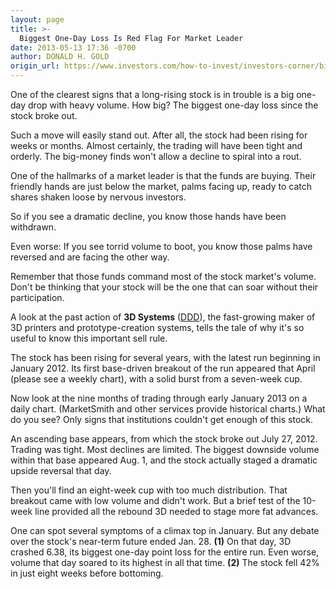 ```yaml
---
layout: page
title: >-
  Biggest One-Day Loss Is Red Flag For Market Leader
date: 2013-05-13 17:36 -0700
author: DONALD H. GOLD
origin_url: https://www.investors.com/how-to-invest/investors-corner/biggest-one-day-loss-is-sell-signal/
---
```


One of the clearest signs that a long-rising stock is in trouble is a big one-day drop with heavy volume. How big? The biggest one-day loss since the stock broke out.

Such a move will easily stand out. After all, the stock had been rising for weeks or months. Almost certainly, the trading will have been tight and orderly. The big-money finds won't allow a decline to spiral into a rout.

One of the hallmarks of a market leader is that the funds are buying. Their friendly hands are just below the market, palms facing up, ready to catch shares shaken loose by nervous investors.

So if you see a dramatic decline, you know those hands have been withdrawn.

Even worse: If you see torrid volume to boot, you know those palms have reversed and are facing the other way.

Remember that those funds command most of the stock market's volume. Don't be thinking that your stock will be the one that can soar without their participation.

A look at the past action of **3D Systems** ([DDD](https://research.investors.com/quote.aspx?symbol=DDD)), the fast-growing maker of 3D printers and prototype-creation systems, tells the tale of why it's so useful to know this important sell rule.

The stock has been rising for several years, with the latest run beginning in January 2012. Its first base-driven breakout of the run appeared that April (please see a weekly chart), with a solid burst from a seven-week cup.

Now look at the nine months of trading through early January 2013 on a daily chart. (MarketSmith and other services provide historical charts.) What do you see? Only signs that institutions couldn't get enough of this stock.

An ascending base appears, from which the stock broke out July 27, 2012. Trading was tight. Most declines are limited. The biggest downside volume within that base appeared Aug. 1, and the stock actually staged a dramatic upside reversal that day.

Then you'll find an eight-week cup with too much distribution. That breakout came with low volume and didn't work. But a brief test of the 10-week line provided all the rebound 3D needed to stage more fat advances.

One can spot several symptoms of a climax top in January. But any debate over the stock's near-term future ended Jan. 28. **(1)** On that day, 3D crashed 6.38, its biggest one-day point loss for the entire run. Even worse, volume that day soared to its highest in all that time. **(2)** The stock fell 42% in just eight weeks before bottoming.

